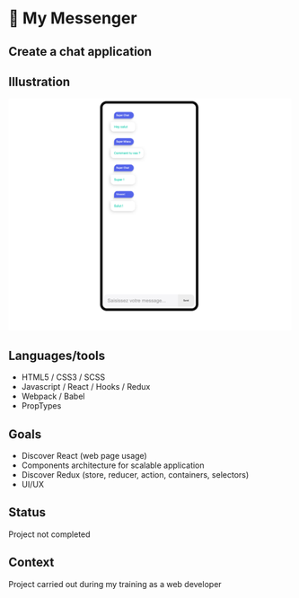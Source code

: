 # :speech_balloon: My Messenger

## Create a chat application

## Illustration
![Exemple](screenshot.png)

## Languages/tools
- HTML5 / CSS3 / SCSS
- Javascript / React / Hooks / Redux
- Webpack / Babel
- PropTypes

## Goals 
- Discover React (web page usage)
- Components architecture for scalable application
- Discover Redux (store, reducer, action, containers, selectors)
- UI/UX 

## Status
Project not completed

## Context
Project carried out during my training as a web developer